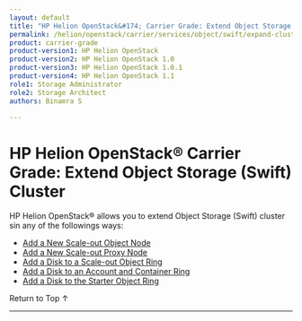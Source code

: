 ```yaml
---
layout: default
title: "HP Helion OpenStack&#174; Carrier Grade: Extend Object Storage (Swift) Cluster"
permalink: /helion/openstack/carrier/services/object/swift/expand-cluster/
product: carrier-grade
product-version1: HP Helion OpenStack
product-version2: HP Helion OpenStack 1.0
product-version3: HP Helion OpenStack 1.0.1
product-version4: HP Helion OpenStack 1.1
role1: Storage Administrator
role2: Storage Architect
authors: Binamra S

---
```

<!--UNDER REVIEW-->

<script>

function PageRefresh {
onLoad="window.refresh"
}

PageRefresh();

</script>

<!--
<p style="font-size: small;"> <a href="/helion/openstack/carrier/services/swift/deployment-scale-out/">&#9664; PREV</a> | <a href="/helion/openstack/carrier/services/overview/">&#9650; UP</a> | <a href="/helion/openstack/carrier/services/swift/deployment/add-disk-account-container/"> NEXT &#9654</a> </p> -->


# HP Helion OpenStack&#174; Carrier Grade: Extend Object Storage (Swift) Cluster

HP Helion OpenStack&#174; allows you to extend Object Storage (Swift) cluster sin any of the followings ways:

* [Add a New Scale-out Object Node]( /helion/openstack/carrier/services/swift/deployment/add-disk-object-node/) 
* [Add a New Scale-out Proxy Node](/helion/openstack/carrier/services/swift/deployment/add-proxy-node/)
* [Add a Disk to a Scale-out Object Ring]( /helion/openstack/carrier/services/swift/deployment/add-disk-scale-out/)
*  [Add a Disk to an Account and Container Ring]( /helion/openstack/carrier/services/swift/deployment/add-disk-account-container/)
* [Add a Disk to the Starter Object Ring]( /helion/openstack/carrier/services/swift/deployment/add-disk-starter/)
 
 <a href="#top" style="padding:14px 0px 14px 0px; text-decoration: none;"> Return to Top &#8593; </a>

----
